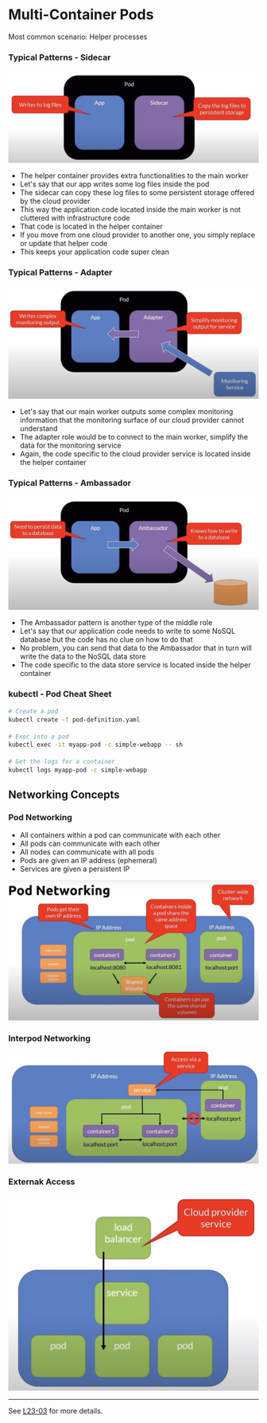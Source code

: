 # Multi-Container Pods

Most common scenario: Helper processes

### Typical Patterns - Sidecar

![Sidecar](./asset/sidecar.jpg)

- The helper container provides extra functionalities to the main worker
- Let's say that our app writes some log files inside the pod
- The sidecar can copy these log files to some persistent storage offered by the cloud provider
- This way the application code located inside the main worker is not cluttered with infrastructure code
- That code is located in the helper container
- If you move from one cloud provider to another one, you simply replace or update that helper code
- This keeps your application code super clean


### Typical Patterns - Adapter

![Adapter](./asset/adapter.jpg)

- Let's say that our main worker outputs some complex monitoring information that the monitoring surface of our cloud provider cannot understand
- The adapter role would be to connect to the main worker, simplify the data for the monitoring service
- Again, the code specific to the cloud provider service is located inside the helper container

### Typical Patterns - Ambassador

![Ambassador](./asset/ambassador.jpg)

- The Ambassador pattern is another type of the middle role
- Let's say that our application code needs to write to some NoSQL database but the code has no clue on how to do that
- No problem, you can send that data to the Ambassador that in turn will write the data to the NoSQL data store
- The code specific to the data store service is located inside the helper container

### kubectl - Pod Cheat Sheet

```bash
# Create a pod
kubectl create -f pod-definition.yaml

# Exec into a pod
kubectl exec -it myapp-pod -c simple-webapp -- sh

# Get the logs for a container
kubectl logs myapp-pod -c simple-webapp
```

## Networking Concepts

### Pod Networking

- All containers within a pod can communicate with each other
- All pods can communicate with each other
- All nodes can communicate with all pods
- Pods are given an IP address (ephemeral)
- Services are given a persistent IP

![Networking](./asset/pod_networking.jpg)

### Interpod Networking

![Interpod Networking](./asset/interpod_networking.jpg)

### Externak Access

![External Access](./asset/external_network_access.jpg)

---

See [L23-03](https://github.com/K8sAcademy/Fundamentals-HandsOn/blob/main/L23-03%20Multi%20Containers%20Pods/Readme.md) for more details.


